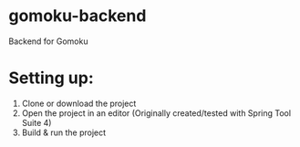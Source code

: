 # gomoku-backend
Backend for Gomoku

# Setting up:

1. Clone or download the project
2. Open the project in an editor (Originally created/tested with Spring Tool Suite 4)
3. Build & run the project
